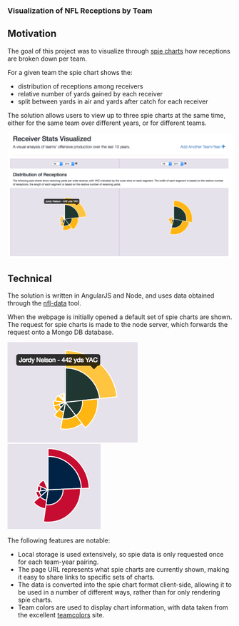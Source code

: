 ### Visualization of NFL Receptions by Team

## Motivation
The goal of this project was to visualize through [spie charts](https://angus.nyc/2015/a-spie-chart-for-chart-js/) how receptions are broken down per team. 

For a given team the spie chart shows the:
- distribution of receptions among receivers
- relative number of yards gained by each receiver
- split between yards in air and yards after catch for each receiver

The solution allows users to view up to three spie charts at the same time, either for the same team over different years, or for different teams.

![Screenshot of the application](doc/img/full-screen.png)

## Technical
The solution is written in AngularJS and Node, and uses data obtained through the [nfl-data](https://github.com/angusmacdonald/nfl-data-ui) tool.

When the webpage is initially opened a default set of spie charts are shown. The request for spie charts is made to the node server, which forwards the request onto a Mongo DB database.

![Spie chart example A](doc/img/packers-13.png)  ![Spie chart example B](doc/img/patriots-07.png)

The following features are notable:
 - Local storage is used extensively, so spie data is only requested once for each team-year pairing.
 - The page URL represents what spie charts are currently shown, making it easy to share links to specific sets of charts.
 - The data is converted into the spie chart format client-side, allowing it to be used in a number of different ways, rather than for only rendering spie charts.
 - Team colors are used to display chart information, with data taken from the excellent [teamcolors](http://teamcolors.arc90.com/) site.